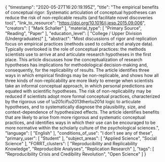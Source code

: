 {
    "timestamp": "2020-05-27T16:20:19.195Z",
    "title": "The empirical benefits of conceptual rigor: Systematic articulation of conceptual hypotheses can reduce the risk of non-replicable results (and facilitate novel discoveries too)",
    "link_to_resource": "https://doi.org/10.1016/j.jesp.2015.09.006",
    "creators": [
        "Mark Schaller"
    ],
    "material_type": [
        "Primary Source",
        "Reading",
        "Paper"
    ],
    "education_level": [
        "College / Upper Division (Undergraduates)"
    ],
    "abstract": "Most discussions of rigor and replication focus on empirical practices (methods used to collect and analyze data). Typically overlooked is the role of conceptual practices: the methods scientists use to arrive at and articulate research hypotheses in the first place. This article discusses how the conceptualization of research hypotheses has implications for methodological decision-making and, consequently, for the replicability of results. The article identifies three ways in which empirical findings may be non-replicable, and shows how all three kinds of non-replicability are more likely to emerge when scientists take an informal conceptual approach, in which personal predictions are equated with scientific hypotheses. The risk of non-replicability may be reduced if scientists adopt more formal conceptual practices, characterized by the rigorous use of \u201cif\u2013then\u201d logic to articulate hypotheses, and to systematically diagnose the plausibility, size, and context-dependence of hypothesized effects. The article identifies benefits that are likely to arise from more rigorous and systematic conceptual practices, and identifies ways in which their use can be encouraged to be more normative within the scholarly culture of the psychological sciences.",
    "language": [
        "English"
    ],
    "conditions_of_use": "I don't see any of these",
    "primary_user": [
        "Student"
    ],
    "subject_areas": [
        "Applied Science",
        "Social Science"
    ],
    "FORRT_clusters": [
        "Reproducibility and Replicability Knowledge",
        "Reproducible Analyses",
        "Replication Research"
    ],
    "tags": [
        "Reproducibility Crisis and Credibility Revolution",
        "Open Science"
    ]
}